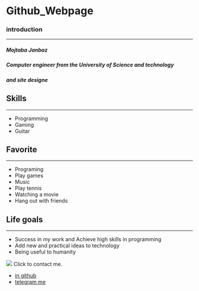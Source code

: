 # Github_Webpage

### introduction
----------------------------
##### **Mojtaba Janbaz**
##### Computer engineer from the University of Science and technology
##### and site designe

## Skills
---------------------------
+ Programming
+ Gaming
+ Guitar

## Favorite
----------------------------
+ Programing
+ Play games
+ Music
+ Play tennis
+ Watching a movie
+ Hang out with friends

## Life goals
------------------------------
+ Success in my work and Achieve high skills in programming
+ Add new and practical ideas to technology
+ Being useful to humanity

![](https://th.bing.com/th/id/OIP.6HfOrBcQCUHrAAOCxWARWAHaMW?pid=Api&w=960&h=1600&rs=1)
Click to contact me.
+ [in github](https://github.com/mojtabajz)
+ [telegram me](https://t.me/mojtabaj_z)
